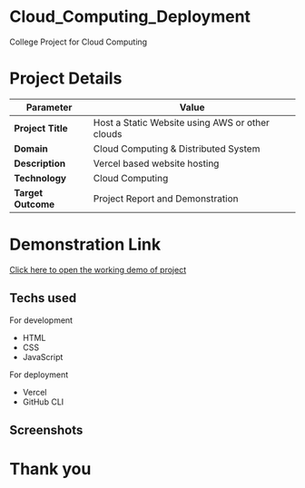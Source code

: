 # Cloud_Computing_Deployment
College Project for Cloud Computing

# Project Details

| Parameter       | Value                                    |
|-----------------|------------------------------------------|
| **Project Title**   | Host a Static Website using AWS or other clouds |
| **Domain**          | Cloud Computing & Distributed System     |
| **Description**     | Vercel based website hosting             |
| **Technology**      | Cloud Computing                          |
| **Target Outcome**  | Project Report and Demonstration         |

# Demonstration Link
[Click here to open the working demo of project]()

## Techs used
For development
  - HTML
  - CSS
  - JavaScript
    
For deployment
  - Vercel
  - GitHub CLI

## Screenshots


# Thank you
